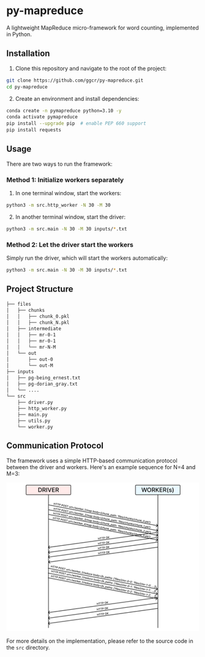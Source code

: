 # py-mapreduce

A lightweight MapReduce micro-framework for word counting, implemented in Python.

## Installation

1. Clone this repository and navigate to the root of the project:

```bash
git clone https://github.com/ggcr/py-mapreduce.git
cd py-mapreduce
```

2. Create an environment and install dependencies:

```bash
conda create -n pymapreduce python=3.10 -y
conda activate pymapreduce
pip install --upgrade pip  # enable PEP 660 support
pip install requests
```

## Usage

There are two ways to run the framework:

### Method 1: Initialize workers separately

1. In one terminal window, start the workers:

```bash
python3 -m src.http_worker -N 30 -M 30
```

2. In another terminal window, start the driver:

```bash
python3 -m src.main -N 30 -M 30 inputs/*.txt
```

### Method 2: Let the driver start the workers

Simply run the driver, which will start the workers automatically:

```bash
python3 -m src.main -N 30 -M 30 inputs/*.txt
```

## Project Structure

```
├── files
│   ├── chunks
│   │   ├── chunk_0.pkl
│   │   ├── chunk_N.pkl
│   ├── intermediate
│   │   ├── mr-0-1
│   │   ├── mr-0-1
│   │   └── mr-N-M
│   └── out
│       ├── out-0
│       └── out-M
├── inputs
│   ├── pg-being_ernest.txt
│   ├── pg-dorian_gray.txt
│   └── ....
└── src
    ├── driver.py
    ├── http_worker.py
    ├── main.py
    ├── utils.py
    └── worker.py
```

## Communication Protocol

The framework uses a simple HTTP-based communication protocol between the driver and workers. Here's an example sequence for N=4 and M=3:

<img src="images/protocol.jpg" width="638" />

For more details on the implementation, please refer to the source code in the `src` directory.